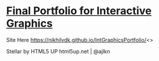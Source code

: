 # [Final Portfolio for Interactive Graphics](https://nikhilvdk.github.io/IntGraphicsPortfolio/)

Site Here <https://nikhilvdk.github.io/IntGraphicsPortfolio/><>



Stellar by HTML5 UP html5up.net | @ajlkn